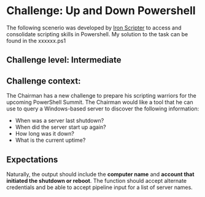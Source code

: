 # Challenge: Up and Down Powershell
The following scenerio was developed by [Iron Scripter](https://ironscripter.us/history/) to access and consolidate scripting skills in Powershell. My solution to the task can be found in the xxxxxx.ps1

## Challenge level: Intermediate
##  Challenge context:
The Chairman has a new challenge to prepare his scripting warriors for the upcoming PowerShell Summit. The Chairman would like a tool that he can use to query a Windows-based server to discover the following information:

- When was a server last shutdown?
- When did the server start up again?
- How long was it down?
- What is the current uptime?

## Expectations
Naturally, the output should include the **computer name** and  **account that initiated the shutdown or reboot**. The function should accept alternate credentials and be able to accept pipeline input for a list of server names.